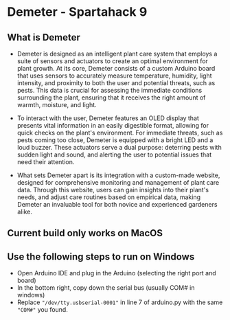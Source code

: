 # Demeter - Spartahack 9

## What is Demeter
- Demeter is designed as an intelligent plant care system that employs a suite of sensors and actuators to create an optimal environment for plant growth. At its core, Demeter consists of a custom Arduino board that uses sensors to accurately measure temperature, humidity, light intensity, and proximity to both the user and potential threats, such as pests. This data is crucial for assessing the immediate conditions surrounding the plant, ensuring that it receives the right amount of warmth, moisture, and light.

- To interact with the user, Demeter features an OLED display that presents vital information in an easily digestible format, allowing for quick checks on the plant's environment. For immediate threats, such as pests coming too close, Demeter is equipped with a bright LED and a loud buzzer. These actuators serve a dual purpose: deterring pests with sudden light and sound, and alerting the user to potential issues that need their attention.

- What sets Demeter apart is its integration with a custom-made website, designed for comprehensive monitoring and management of plant care data. Through this website, users can gain insights into their plant's needs, and adjust care routines based on empirical data, making Demeter an invaluable tool for both novice and experienced gardeners alike.

## Current build only works on MacOS
## Use the following steps to run on Windows

- Open Arduino IDE and plug in the Arduino (selecting the right port and board)
- In the bottom right, copy down the serial bus (usually COM# in windows)
- Replace `"/dev/tty.usbserial-0001"` in line 7 of arduino.py with the same `"COM#"` you found.
